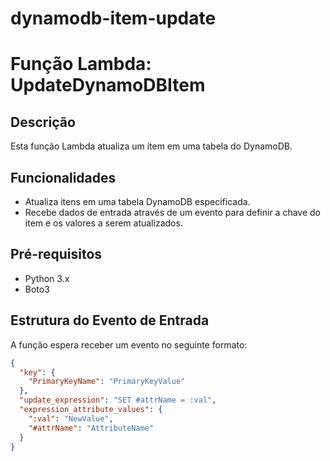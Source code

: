 # dynamodb-item-update
# Função Lambda: UpdateDynamoDBItem
## Descrição

Esta função Lambda atualiza um item em uma tabela do DynamoDB.

## Funcionalidades

- Atualiza itens em uma tabela DynamoDB especificada.
- Recebe dados de entrada através de um evento para definir a chave do item e os valores a serem atualizados.

## Pré-requisitos

- Python 3.x
- Boto3
  
## Estrutura do Evento de Entrada

A função espera receber um evento no seguinte formato:

```json
{
  "key": {
    "PrimaryKeyName": "PrimaryKeyValue"
  },
  "update_expression": "SET #attrName = :val",
  "expression_attribute_values": {
    ":val": "NewValue",
    "#attrName": "AttributeName"
  }
}

